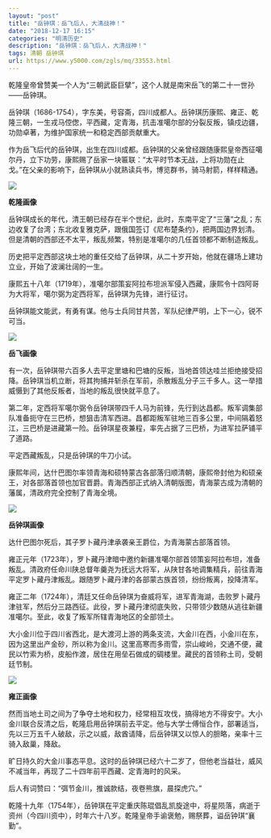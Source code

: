 ```yaml
---
layout: "post"
title: "岳钟琪：岳飞后人，大清战神！"
date: "2018-12-17 16:15"
categories: "明清历史"
description: "岳钟琪：岳飞后人，大清战神！"
tags: 清朝 岳钟琪
url: https://www.y5000.com/zgls/mq/33553.html
---
```






乾隆皇帝曾赞美一个人为“三朝武臣巨擘”，这个人就是南宋岳飞的第二十一世孙——岳钟琪。

岳钟琪（1686-1754），字东美，号容斋，四川成都人。岳钟琪历康熙、雍正、乾隆三朝，一生戎马倥偬，平西藏，定青海，抗击准噶尔部的分裂反叛，镇戍边疆，功勋卓著，为维护国家统一和稳定西部贡献重大。

作为岳飞后代的岳钟琪，出生在四川成都。岳钟琪的父亲曾经跟随康熙皇帝西征噶尔丹，立下功劳，康熙赐了岳家一块匾联：“太平时节本无战，上将功勋在止戈。”在父亲的影响下，岳钟琪从小就熟读兵书，博览群书，骑马射箭，样样精通。

![](https://img.y5000.com/uploads/allimg/180925/14-1P925114252200.jpg)

**乾隆画像**

岳钟琪成长的年代，清王朝已经存在半个世纪，此时，东南平定了“三藩”之乱；东边收复了台湾；东北收复雅克萨，跟俄国签订《尼布楚条约》，把两国边界划清。但是清朝的西部还不太平，叛乱频繁，特别是准噶尔的几任首领都不断制造叛乱。

历史把平定西部这块土地的重任交给了岳钟琪，从二十岁开始，他就在疆场上建功立业，开始了波澜壮阔的一生。

康熙五十八年（1719年），准噶尔部策妄阿拉布坦派军侵入西藏，康熙令十四阿哥为大将军，噶尔弼为定西将军，岳钟琪为先锋，进行征讨。

岳钟琪能文能武，有勇有谋。他与士兵同甘共苦，军队纪律严明，上下一心，锐不可当。

![](https://img.y5000.com/uploads/allimg/180925/14-1P925114330229.jpg)

**岳飞画像**

有一次，岳钟琪带六百多人去平定里塘和巴塘的反叛，当地首领达哇兰拒绝接受招降。岳钟琪当机立断，将其拘捕并斩杀在军前，杀散叛乱分子三千多人。这一举措威慑到了其他反叛者，当地的叛乱很快就平息了。

第二年，定西将军噶尔弼令岳钟琪带四千人马为前锋，先行到达昌都。叛军调集部队准备扼守在三巴桥，想狙击清军西进。昌都距叛军驻地三百多公里，中间隔着怒江，三巴桥是进藏第一险。岳钟琪星夜兼程，率先占据了三巴桥，为进军拉萨铺平了道路。

平定西藏叛乱，只是岳钟琪的牛刀小试。

康熙年间，达什巴图尔率领青海和硕特蒙古各部落归顺清朝，康熙帝封他为和硕亲王，对各部落首领也加官晋爵。青海西部正式纳入清朝版图，青海蒙古成为清朝的藩属，清政府完全控制了青海全境。

![](https://img.y5000.com/uploads/allimg/180925/14-1P92511435KU.jpg)

**岳钟琪画像**

达什巴图尔死后，其子罗卜藏丹津承袭亲王爵位，为青海蒙古部落首领。

雍正元年（1723年），罗卜藏丹津暗中邀约新疆准噶尔部首领策妄阿拉布坦，准备叛乱。清政府任命川陕总督年羹尧为抚远大将军，从陕甘各地调集精兵，前往青海平定罗卜藏丹津叛乱。跟随罗卜藏丹津的各部蒙古族首领，纷纷叛离，投降清军。

雍正二年（1724年），清廷又任命岳钟琪为奋威将军，进军青海湖，击败罗卜藏丹津驻军，然后分三路西征。此役，罗卜藏丹津彻底失败，只带领少数随从逃往新疆准噶尔。至此，收复了叛军所辖青海地区的全部领土。

大小金川位于四川省西北，是大渡河上游的两条支流，大金川在西，小金川在东，因为这里出产金砂，所以称为金川。这里高寒而多雨雪，崇山峻岭，交通不便，藏民以竹索为桥，皮船作渡，居住在用垒石做成的碉楼里。藏民的首领称土司，受朝廷节制。

![](https://img.y5000.com/uploads/allimg/180925/14-1P925114422624.jpg)

**雍正画像**

然而当地土司之间为了争夺土地和权力，经常相互攻伐，搞得地方不得安宁。大小金川联合反清之后，乾隆启用岳钟琪前去平定。他与大学士傅恒合作，部署适当，先以三万五千人破敌，示之以威，敌酋请降，后岳钟琪又以惊人的胆略，亲率十三骑入敌巢，降敌。

旷日持久的大金川事态平息。这时的岳钟琪已经六十二岁了，但他老当益壮，威风不减当年，再现了二十四年前平西藏、定青海时的风采。

后人有词赞曰：“弭节金川，推诚款结，夜卷熊旗，晨探虎穴。”

乾隆十九年（1754年），岳钟琪在平定重庆陈琨倡乱凯旋途中，将星陨落，病逝于资州（今四川资中），时年六十八岁。乾隆皇帝手谕褒勉，赐祭葬，谥岳钟琪“襄勤”。
